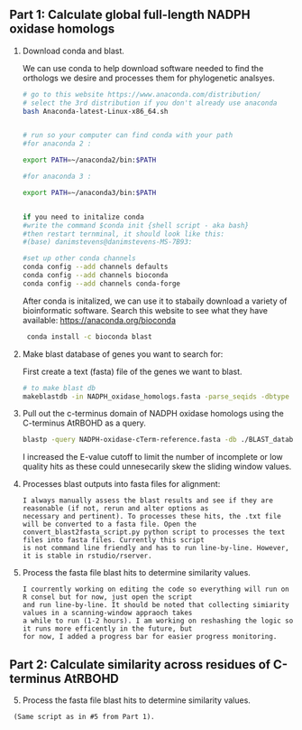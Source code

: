 ## Part 1: Calculate global full-length NADPH oxidase homologs

 1. Download conda and blast.
    
    We can use conda to help download software needed to find the orthologs we desire and processes them for phylogenetic analsyes.
 
    ```bash
    # go to this website https://www.anaconda.com/distribution/
    # select the 3rd distribution if you don't already use anaconda 
    bash Anaconda-latest-Linux-x86_64.sh


    # run so your computer can find conda with your path
    #for anaconda 2 :

    export PATH=~/anaconda2/bin:$PATH

    #for anaconda 3 :

    export PATH=~/anaconda3/bin:$PATH


    if you need to initalize conda
    #write the command $conda init {shell script - aka bash}
    #then restart ternminal, it should look like this: 
    #(base) danimstevens@danimstevens-MS-7B93:

    #set up other conda channels
    conda config --add channels defaults
    conda config --add channels bioconda
    conda config --add channels conda-forge
    ```
   
    After conda is initalized, we can use it to stabaily download a variety of bioinformatic software. 
    Search this website to see what they have available: https://anaconda.org/bioconda
   
    ```bash
     conda install -c bioconda blast 
     ```

 2. Make blast database of genes you want to search for:
 
    First create a text (fasta) file of the genes we want to blast.
    ```bash
    # to make blast db
    makeblastdb -in NADPH_oxidase_homologs.fasta -parse_seqids -dbtype 'prot' -out NADPH-oxidase-homologs-db
    ```
  3. Pull out the c-terminus domain of NADPH oxidase homologs using the C-terminus AtRBOHD as a query.
        ```bash
        blastp -query NADPH-oxidase-cTerm-reference.fasta -db ./BLAST_database/NADPH-oxidase-homologs-db -evalue 1e-10 -outfmt "6 qseqid sseqid pident evalue len qstart qend sseq" -out blast-hits-c-terminus.txt
        ```
        
       I increased the E-value cutoff to limit the number of incomplete or low quality hits as these could unnesecarily skew the sliding window values.

   4. Processes blast outputs into fasta files for alignment: </br>
   
       ```
       I always manually assess the blast results and see if they are reasonable (if not, rerun and alter options as 
       necessary and pertinent). To processes these hits, the .txt file will be converted to a fasta file. Open the 
       convert_blast2fasta_script.py python script to processes the text files into fasta files. Currently this script 
       is not command line friendly and has to run line-by-line. However, it is stable in rstudio/rserver.
       ```
    
   5. Process the fasta file blast hits to determine similarity values.
    
      ```
      I courrently working on editing the code so everything will run on R consel but for now, just open the script 
      and run line-by-line. It should be noted that collecting simiarity values in a scanning-window appraoch takes 
      a while to run (1-2 hours). I am working on reshashing the logic so it runs more efficently in the future, but 
      for now, I added a progress bar for easier progress monitoring.
      ```
   
## Part 2: Calculate similarity across residues of C-terminus AtRBOHD
   
   5. Process the fasta file blast hits to determine similarity values. 
   
     (Same script as in #5 from Part 1).

